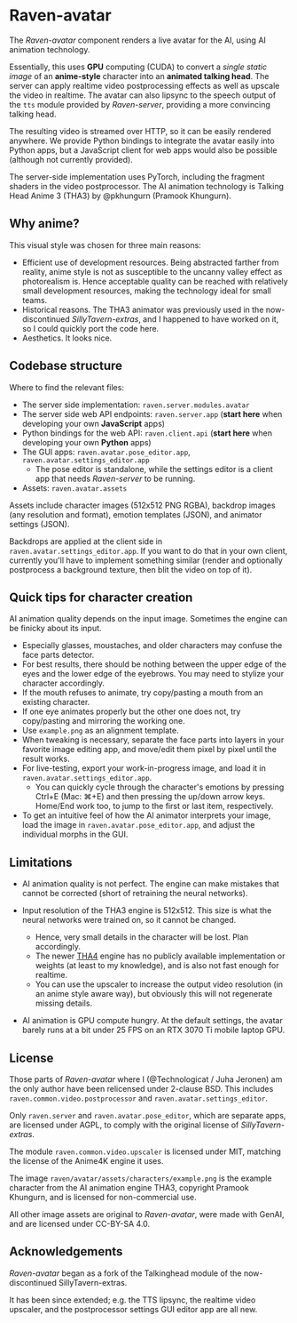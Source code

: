 # Raven-avatar

The *Raven-avatar* component renders a live avatar for the AI, using AI animation technology.

Essentially, this uses **GPU** computing (CUDA) to convert a *single static image* of an **anime-style** character into an **animated talking head**. The server can apply realtime video postprocessing effects as well as upscale the video in realtime. The avatar can also lipsync to the speech output of the `tts` module provided by *Raven-server*, providing a more convincing talking head.

The resulting video is streamed over HTTP, so it can be easily rendered anywhere. We provide Python bindings to integrate the avatar easily into Python apps, but a JavaScript client for web apps would also be possible (although not currently provided).

The server-side implementation uses PyTorch, including the fragment shaders in the video postprocessor. The AI animation technology is Talking Head Anime 3 (THA3) by @pkhungurn (Pramook Khungurn).


## Why anime?

This visual style was chosen for three main reasons:

- Efficient use of development resources. Being abstracted farther from reality, anime style is not as susceptible to the uncanny valley effect as photorealism is. Hence acceptable quality can be reached with relatively small development resources, making the technology ideal for small teams.
- Historical reasons. The THA3 animator was previously used in the now-discontinued *SillyTavern-extras*, and I happened to have worked on it, so I could quickly port the code here.
- Aesthetics. It looks nice.


## Codebase structure

Where to find the relevant files:

- The server side implementation: `raven.server.modules.avatar`
- The server side web API endpoints: `raven.server.app` (**start here** when developing your own **JavaScript** apps)
- Python bindings for the web API: `raven.client.api` (**start here** when developing your own **Python** apps)
- The GUI apps: `raven.avatar.pose_editor.app`, `raven.avatar.settings_editor.app`
  - The pose editor is standalone, while the settings editor is a client app that needs *Raven-server* to be running.
- Assets: `raven.avatar.assets`

Assets include character images (512x512 PNG RGBA), backdrop images (any resolution and format), emotion templates (JSON), and animator settings (JSON).

Backdrops are applied at the client side in `raven.avatar.settings_editor.app`. If you want to do that in your own client, currently you'll have to implement something similar (render and optionally postprocess a background texture, then blit the video on top of it).


## Quick tips for character creation

AI animation quality depends on the input image. Sometimes the engine can be finicky about its input.

- Especially glasses, moustaches, and older characters may confuse the face parts detector.
- For best results, there should be nothing between the upper edge of the eyes and the lower edge of the eyebrows. You may need to stylize your character accordingly.
- If the mouth refuses to animate, try copy/pasting a mouth from an existing character.
- If one eye animates properly but the other one does not, try copy/pasting and mirroring the working one.
- Use `example.png` as an alignment template.
- When tweaking is necessary, separate the face parts into layers in your favorite image editing app, and move/edit them pixel by pixel until the result works.
- For live-testing, export your work-in-progress image, and load it in `raven.avatar.settings_editor.app`.
  - You can quickly cycle through the character's emotions by pressing Ctrl+E (Mac: ⌘+E) and then pressing the up/down arrow keys. Home/End work too, to jump to the first or last item, respectively.
- To get an intuitive feel of how the AI animator interprets your image, load the image in `raven.avatar.pose_editor.app`, and adjust the individual morphs in the GUI.


## Limitations

- AI animation quality is not perfect. The engine can make mistakes that cannot be corrected (short of retraining the neural networks).

- Input resolution of the THA3 engine is 512x512. This size is what the neural networks were trained on, so it cannot be changed.
  - Hence, very small details in the character will be lost. Plan accordingly.
  - The newer [THA4](https://arxiv.org/abs/2311.17409) engine has no publicly available implementation or weights (at least to my knowledge), and is also not fast enough for realtime.
  - You can use the upscaler to increase the output video resolution (in an anime style aware way), but obviously this will not regenerate missing details.

- AI animation is GPU compute hungry. At the default settings, the avatar barely runs at a bit under 25 FPS on an RTX 3070 Ti mobile laptop GPU.


## License

Those parts of *Raven-avatar* where I (@Technologicat / Juha Jeronen) am the only author have been relicensed under 2-clause BSD. This includes `raven.common.video.postprocessor` and `raven.avatar.settings_editor`.

Only `raven.server` and `raven.avatar.pose_editor`, which are separate apps, are licensed under AGPL, to comply with the original license of *SillyTavern-extras*.

The module `raven.common.video.upscaler` is licensed under MIT, matching the license of the Anime4K engine it uses.

The image `raven/avatar/assets/characters/example.png` is the example character from the AI animation engine THA3, copyright Pramook Khungurn, and is licensed for non-commercial use.

All other image assets are original to *Raven-avatar*, were made with GenAI, and are licensed under CC-BY-SA 4.0.


## Acknowledgements

*Raven-avatar* began as a fork of the Talkinghead module of the now-discontinued SillyTavern-extras.

It has been since extended; e.g. the TTS lipsync, the realtime video upscaler, and the postprocessor settings GUI editor app are all new.
